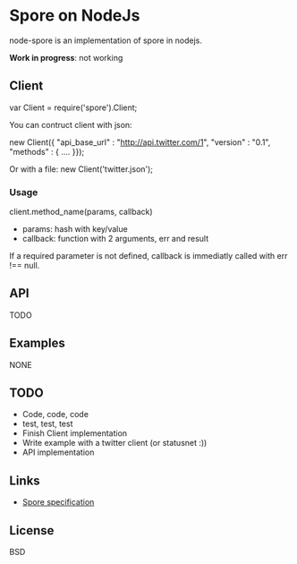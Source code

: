 # Spore on NodeJs #

node-spore is an implementation of spore in nodejs.

**Work in progress**: not working

## Client ##

var Client = require('spore').Client;

You can contruct client with json:

new Client({
        "api_base_url" : "http://api.twitter.com/1",
        "version" : "0.1",
        "methods" : {
        ....
        }});

Or with a file:
new Client('twitter.json');

### Usage ###

client.method_name(params, callback)

* params: hash with key/value
* callback: function with 2 arguments, err and result

If a required parameter is not defined, callback is immediatly called with err !== null.

## API ##

TODO

## Examples ##

NONE

## TODO ##

* Code, code, code
* test, test, test
* Finish Client implementation
* Write example with a twitter client (or statusnet :))
* API implementation

## Links ##

* [Spore specification](http://github.com/SPORE/specifications.git)

## License ##

BSD
